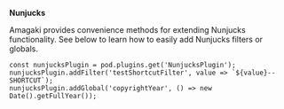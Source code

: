 
**Nunjucks**

Amagaki provides convenience methods for extending Nunjucks functionality. See
below to learn how to easily add Nunjucks filters or globals.


```
const nunjucksPlugin = pod.plugins.get('NunjucksPlugin');
nunjucksPlugin.addFilter('testShortcutFilter', value => `${value}--SHORTCUT`);
nunjucksPlugin.addGlobal('copyrightYear', () => new Date().getFullYear());
```
